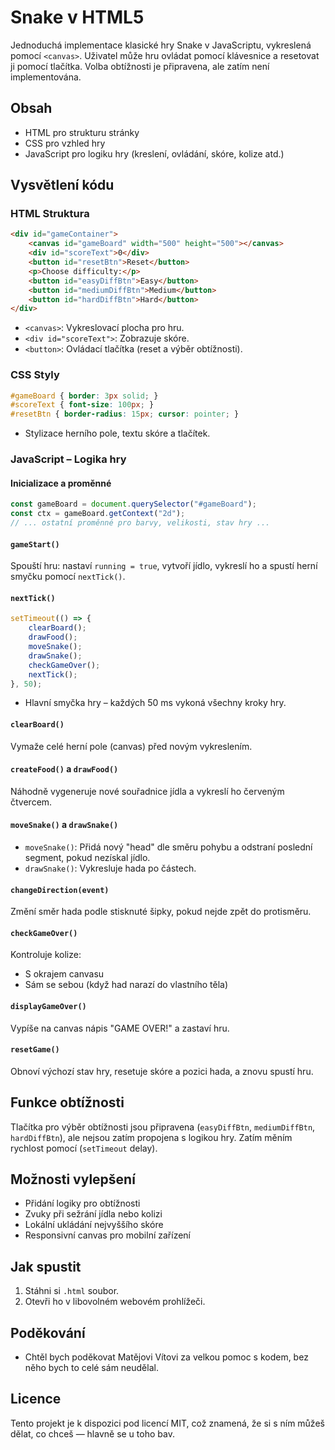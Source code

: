 # Snake v HTML5

Jednoduchá implementace klasické hry Snake v JavaScriptu, vykreslená pomocí `<canvas>`. Uživatel může hru ovládat pomocí klávesnice a resetovat ji pomocí tlačítka. Volba obtížnosti je připravena, ale zatím není implementována.

## Obsah

- HTML pro strukturu stránky
- CSS pro vzhled hry
- JavaScript pro logiku hry (kreslení, ovládání, skóre, kolize atd.)

## Vysvětlení kódu

### HTML Struktura
```html
<div id="gameContainer">
    <canvas id="gameBoard" width="500" height="500"></canvas>
    <div id="scoreText">0</div>
    <button id="resetBtn">Reset</button>
    <p>Choose difficulty:</p>
    <button id="easyDiffBtn">Easy</button>
    <button id="mediumDiffBtn">Medium</button>
    <button id="hardDiffBtn">Hard</button>
</div>
```
- `<canvas>`: Vykreslovací plocha pro hru.
- `<div id="scoreText">`: Zobrazuje skóre.
- `<button>`: Ovládací tlačítka (reset a výběr obtížnosti).

### CSS Styly
```css
#gameBoard { border: 3px solid; }
#scoreText { font-size: 100px; }
#resetBtn { border-radius: 15px; cursor: pointer; }
```
- Stylizace herního pole, textu skóre a tlačítek.

### JavaScript – Logika hry

#### Inicializace a proměnné
```js
const gameBoard = document.querySelector("#gameBoard");
const ctx = gameBoard.getContext("2d");
// ... ostatní proměnné pro barvy, velikosti, stav hry ...
```

#### `gameStart()`
Spouští hru: nastaví `running = true`, vytvoří jídlo, vykreslí ho a spustí herní smyčku pomocí `nextTick()`.

#### `nextTick()`
```js
setTimeout(() => {
    clearBoard();
    drawFood();
    moveSnake();
    drawSnake();
    checkGameOver();
    nextTick();
}, 50);
```
- Hlavní smyčka hry – každých 50 ms vykoná všechny kroky hry.

#### `clearBoard()`
Vymaže celé herní pole (canvas) před novým vykreslením.

#### `createFood()` a `drawFood()`
Náhodně vygeneruje nové souřadnice jídla a vykreslí ho červeným čtvercem.

#### `moveSnake()` a `drawSnake()`
- `moveSnake()`: Přidá nový "head" dle směru pohybu a odstraní poslední segment, pokud nezískal jídlo.
- `drawSnake()`: Vykresluje hada po částech.

#### `changeDirection(event)`
Změní směr hada podle stisknuté šipky, pokud nejde zpět do protisměru.

#### `checkGameOver()`
Kontroluje kolize:
- S okrajem canvasu
- Sám se sebou (když had narazí do vlastního těla)

#### `displayGameOver()`
Vypíše na canvas nápis "GAME OVER!" a zastaví hru.

#### `resetGame()`
Obnoví výchozí stav hry, resetuje skóre a pozici hada, a znovu spustí hru.

## Funkce obtížnosti

Tlačítka pro výběr obtížnosti jsou připravena (`easyDiffBtn`, `mediumDiffBtn`, `hardDiffBtn`), ale nejsou zatím propojena s logikou hry. Zatím měním rychlost pomocí (`setTimeout` delay).

## Možnosti vylepšení

- Přidání logiky pro obtížnosti
- Zvuky při sežrání jídla nebo kolizi
- Lokální ukládání nejvyššího skóre
- Responsivní canvas pro mobilní zařízení

## Jak spustit

1. Stáhni si `.html` soubor.
2. Otevři ho v libovolném webovém prohlížeči.


## Poděkování
- Chtěl bych poděkovat Matějovi Vítovi za velkou pomoc s kodem, bez něho bych to celé sám neudělal.

## Licence

Tento projekt je k dispozici pod licencí MIT, což znamená, že si s ním můžeš dělat, co chceš — hlavně se u toho bav.
